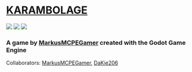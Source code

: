 # [KARAMBOLAGE](https://markusmcpegamer.github.io/Karambolage "GitHub Webpage")

![](https://img.shields.io/github/license/markusmcpegamer/karambolage)
![](https://img.shields.io/github/repo-size/markusmcpegamer/karambolage)
![](https://api.codacy.com/project/badge/Grade/f1df48c8343549d69d7e80b8b6a36cf2)
### A game by [MarkusMCPEGamer](https://github.com/MarkusMCPEGamer "GitHub") created with the Godot Game Engine


Collaborators: [MarkusMCPEGamer](https://github.com/MarkusMCPEGamer "GitHub"), [DaKie206](https://github.com/DaKie206 "GitHub")

